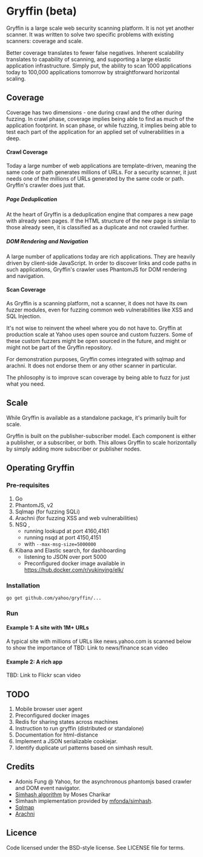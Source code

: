 Gryffin (beta)
==========

Gryffin is a large scale web security scanning platform. It is not yet another scanner. It was written to solve two specific problems with existing scanners: coverage and scale. 

Better coverage translates to fewer false negatives. Inherent scalability translates to capability of scanning, and supporting a large elastic application infrastructure. Simply put, the ability to scan 1000 applications today to 100,000 applications tomorrow by straightforward horizontal scaling.   

## Coverage
Coverage has two dimensions - one during crawl and the other during fuzzing. In crawl phase, coverage implies being able to find as much of the application footprint. In scan phase, or while fuzzing, it implies being able to test each part of the application for an applied set of vulnerabilities in a deep.

#### Crawl Coverage
Today a large number of web applications are template-driven, meaning the same code or path generates millions of URLs. For a security scanner, it just needs one of the millions of URLs generated by the same code or path. Gryffin's crawler does just that. 

##### Page Deduplication 
At the heart of Gryffin is a deduplication engine that compares a new page with already seen pages. If the HTML structure of the new page is similar to those already seen, it is classified as a duplicate and not crawled further.

##### DOM Rendering and Navigation
A large number of applications today are rich applications. They are heavily driven by client-side JavaScript. In order to discover links and code paths in such applications, Gryffin's crawler uses PhantomJS for DOM rendering and navigation.

#### Scan Coverage
As Gryffin is a scanning platform, not a scanner, it does not have its own fuzzer modules, even for fuzzing common web vulnerabilities like XSS and SQL Injection.

It's not wise to reinvent the wheel where you do not have to. Gryffin at production scale at Yahoo uses open source and custom fuzzers. Some of these custom fuzzers might be open sourced in the future, and might or might not be part of the Gryffin repository.

For demonstration purposes, Gryffin comes integrated with sqlmap and arachni. It does not endorse them or any other scanner in particular. 

The philosophy is to improve scan coverage by being able to fuzz for just what you need.

## Scale
While Gryffin is available as a standalone package, it's primarily built for scale. 

Gryffin is built on the publisher-subscriber model. Each component is either a publisher, or a subscriber, or both. This allows Gryffin to scale horizontally by simply adding more subscriber or publisher nodes.

## Operating Gryffin

### Pre-requisites 

1. Go 
2. PhantomJS, v2
3. Sqlmap (for fuzzing SQLi)
4. Arachni (for fuzzing XSS and web vulnerabilities)
5. NSQ , 
    - running lookupd at port 4160,4161
    - running nsqd at port 4150,4151
    - with `--max-msg-size=5000000`
6. Kibana and Elastic search, for dashboarding
    - listening to JSON over port 5000
    - Preconfigured docker image available in https://hub.docker.com/r/yukinying/elk/


### Installation

```
go get github.com/yahoo/gryffin/...
```

### Run

#### Example 1: A site with 1M+ URLs
A typical site with millions of URLs like news.yahoo.com is scanned below to show the importance of 
TBD: Link to news/finance scan video

#### Example 2: A rich app
TBD: Link to Flickr scan video


## TODO 

1. Mobile browser user agent
2. Preconfigured docker images 
3. Redis for sharing states across machines
4. Instruction to run gryffin (distributed or standalone)
5. Documentation for html-distance
6. Implement a JSON serializable cookiejar. 
7. Identify duplicate url patterns based on simhash result.

## Credits 

- Adonis Fung @ Yahoo, for the asynchronous phantomjs based crawler and DOM event navigator.
- [Simhash algorithm](http://www.cs.princeton.edu/courses/archive/spring04/cos598B/bib/CharikarEstim.pdf) by Moses Charikar
- Simhash implementation provided by [mfonda/simhash](https://github.com/mfonda/simhash). 
- [Sqlmap](http://sqlmap.org/) 
- [Arachni](http://www.arachni-scanner.com/)


## Licence

Code licensed under the BSD-style license. See LICENSE file for terms.
